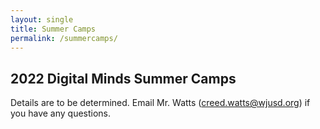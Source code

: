 ```yaml
---
layout: single
title: Summer Camps
permalink: /summercamps/
---
```


## 2022 Digital Minds Summer Camps

Details are to be determined. Email Mr. Watts (creed.watts@wjusd.org) if you have any questions.
